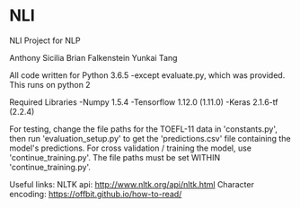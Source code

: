 # NLI
NLI Project for NLP

Anthony Sicilia
Brian Falkenstein
Yunkai Tang

All code written for Python 3.6.5
	-except evaluate.py, which was provided. This runs on python 2

Required Libraries
	-Numpy 1.5.4
	-Tensorflow 1.12.0 (1.11.0) 
	-Keras 2.1.6-tf (2.2.4)  
	
For testing, change the file paths for the TOEFL-11 data in 'constants.py', then run 'evaluation_setup.py' to get the 'predictions.csv' file containing the model's predictions. 
For cross validation / training the model, use 'continue_training.py'. The file paths must be set WITHIN 'continue_training.py'. 

Useful links:
NLTK api: http://www.nltk.org/api/nltk.html
Character encoding: https://offbit.github.io/how-to-read/
